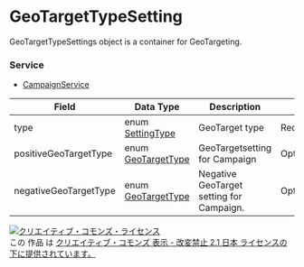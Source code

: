 # GeoTargetTypeSetting
GeoTargetTypeSettings object is a container for GeoTargeting.
### Service
+ [CampaignService](../services/CampaignService.md)

| Field | Data Type | Description | ADD | SET | 
|---|---|---|---|---|
| type| enum <a href="./SettingType.md">SettingType</a>| GeoTarget type| Req| Req |
| positiveGeoTargetType| enum <a href="./GeoTargetType.md">GeoTargetType</a>| GeoTargetsetting for Campaign| Opt(default:DON'T_CARE)| OptUpdatable |
| negativeGeoTargetType| enum <a href="./GeoTargetType.md">GeoTargetType</a>| Negative GeoTarget setting for Campaign.| Opt(default:DONT_CARE)| OptUpdatable |
<a rel="license" href="http://creativecommons.org/licenses/by-nd/2.1/jp/"><img alt="クリエイティブ・コモンズ・ライセンス" style="border-width:0" src="https://i.creativecommons.org/l/by-nd/2.1/jp/88x31.png" /></a><br />この 作品 は <a rel="license" href="http://creativecommons.org/licenses/by-nd/2.1/jp/">クリエイティブ・コモンズ 表示 - 改変禁止 2.1 日本 ライセンスの下に提供されています。</a>
